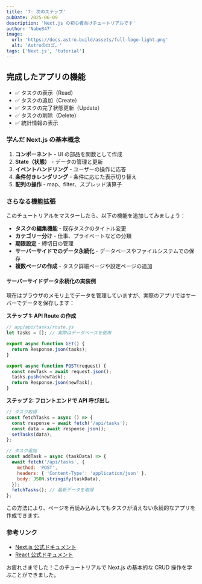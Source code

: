 ```yaml
---
title: '7: 次のステップ'
pubDate: 2025-06-09
description: 'Next.js の初心者向けチュートリアルです'
author: 'Nabe847'
image:
  url: 'https://docs.astro.build/assets/full-logo-light.png'
  alt: 'Astroのロゴ。'
tags: ['Next.js', 'tutorial']
---
```


## 完成したアプリの機能

- ✅ タスクの表示（Read）
- ✅ タスクの追加（Create）
- ✅ タスクの完了状態更新（Update）
- ✅ タスクの削除（Delete）
- ✅ 統計情報の表示

### 学んだ Next.js の基本概念

1. **コンポーネント** - UI の部品を関数として作成
2. **State（状態）** - データの管理と更新
3. **イベントハンドリング** - ユーザーの操作に応答
4. **条件付きレンダリング** - 条件に応じた表示切り替え
5. **配列の操作** - map、filter、スプレッド演算子

### さらなる機能拡張

このチュートリアルをマスターしたら、以下の機能を追加してみましょう：

- **タスクの編集機能** - 既存タスクのタイトル変更
- **カテゴリー分け** - 仕事、プライベートなどの分類
- **期限設定** - 締切日の管理
- **サーバーサイドでのデータ永続化** - データベースやファイルシステムでの保存
- **複数ページの作成** - タスク詳細ページや設定ページの追加

#### サーバーサイドデータ永続化の実装例

現在はブラウザのメモリ上でデータを管理していますが、実際のアプリではサーバーでデータを保存します：

**ステップ 1: API Route の作成**

```javascript
// app/api/tasks/route.js
let tasks = []; // 実際はデータベースを使用

export async function GET() {
  return Response.json(tasks);
}

export async function POST(request) {
  const newTask = await request.json();
  tasks.push(newTask);
  return Response.json(newTask);
}
```

**ステップ 2: フロントエンドで API 呼び出し**

```javascript
// タスク取得
const fetchTasks = async () => {
  const response = await fetch('/api/tasks');
  const data = await response.json();
  setTasks(data);
};

// タスク追加
const addTask = async (taskData) => {
  await fetch('/api/tasks', {
    method: 'POST',
    headers: { 'Content-Type': 'application/json' },
    body: JSON.stringify(taskData),
  });
  fetchTasks(); // 最新データを取得
};
```

この方法により、ページを再読み込みしてもタスクが消えない永続的なアプリを作成できます。

### 参考リンク

- [Next.js 公式ドキュメント](https://nextjs.org/docs)
- [React 公式ドキュメント](https://react.dev/)

お疲れさまでした！このチュートリアルで Next.js の基本的な CRUD 操作を学ぶことができました。

